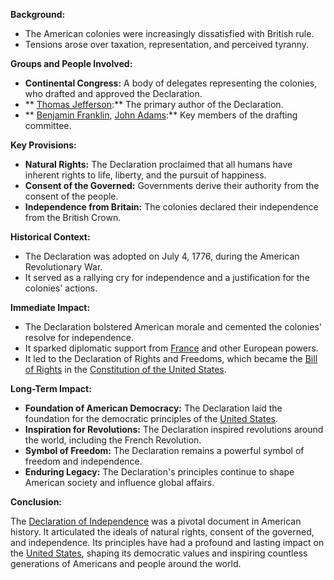 
**Background:**

* The American colonies were increasingly dissatisfied with British rule.
* Tensions arose over taxation, representation, and perceived tyranny.

**Groups and People Involved:**

* **Continental Congress:** A body of delegates representing the colonies, who drafted and approved the Declaration.
* ** [Thomas Jefferson](./../thomas-jefferson/):** The primary author of the Declaration.
* ** [Benjamin Franklin](./../benjamin-franklin/), [John Adams](./../john-adams/):** Key members of the drafting committee.

**Key Provisions:**

* **Natural Rights:** The Declaration proclaimed that all humans have inherent rights to life, liberty, and the pursuit of happiness.
* **Consent of the Governed:** Governments derive their authority from the consent of the people.
* **Independence from Britain:** The colonies declared their independence from the British Crown.

**Historical Context:**

* The Declaration was adopted on July 4, 1776, during the American Revolutionary War.
* It served as a rallying cry for independence and a justification for the colonies' actions.

**Immediate Impact:**

* The Declaration bolstered American morale and cemented the colonies' resolve for independence.
* It sparked diplomatic support from [France](./../france/) and other European powers.
* It led to the Declaration of Rights and Freedoms, which became the [Bill of Rights](./../bill-of-rights/) in the [Constitution of the United States](./../constitution-of-the-united-states/).

**Long-Term Impact:**

* **Foundation of American Democracy:** The Declaration laid the foundation for the democratic principles of the [United States](./../united-states/).
* **Inspiration for Revolutions:** The Declaration inspired revolutions around the world, including the French Revolution.
* **Symbol of Freedom:** The Declaration remains a powerful symbol of freedom and independence.
* **Enduring Legacy:** The Declaration's principles continue to shape American society and influence global affairs.

**Conclusion:**

The [Declaration of Independence](./../declaration-of-independence/) was a pivotal document in American history. It articulated the ideals of natural rights, consent of the governed, and independence. Its principles have had a profound and lasting impact on the [United States](./../united-states/), shaping its democratic values and inspiring countless generations of Americans and people around the world.